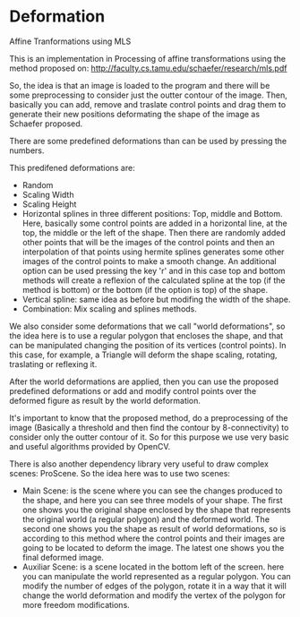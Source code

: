 # Deformation
Affine Tranformations using MLS

This is an implementation in Processing of affine transformations using the method proposed on:
http://faculty.cs.tamu.edu/schaefer/research/mls.pdf

So, the idea is that an image is loaded to the program and there will be some preprocessing to consider just the outter contour of the image. Then, basically you can add, remove and traslate control points and drag them to generate their new positions deformating the shape of the image as Schaefer proposed.

There are some predefined deformations than can be used by pressing the numbers.

This predifened deformations are:
- Random
- Scaling Width
- Scaling Height
- Horizontal splines in three different positions: Top, middle and Bottom. Here, basically some control points are
added in a horizontal line, at the top, the middle or the left of the shape. Then there are randomly added other       points that will be the images of the control points and then an interpolation of that points using hermite            splines generates some other images of the control points to make a smooth change.
An additional option can be used pressing the key 'r' and in this case top and bottom methods will create a            reflexion of the calculated spline at the top (if the method is bottom) or the bottom (if the option is top) of        the shape.
- Vertical spline: same idea as before but modifing the width of the shape.
- Combination: Mix scaling and splines methods.

We also consider some deformations that we call "world deformations", so the idea here is to use a regular polygon that encloses the shape, and that can be manipulated changing the position of its vertices (control points). In this case, for example, a Triangle will deform the shape scaling, rotating, traslating or reflexing it.

After the world deformations are applied, then you can use the proposed predefined deformations or add and modify control points over the deformed figure as result by the world deformation.

It's important to know that the proposed method, do a preprocessing of the image (Basically a threshold and then find the contour by 8-connectivity) to consider only the outter contour of it. So for this purpose we use very basic and useful algorithms provided by OpenCV. 

There is also another dependency library very useful to draw complex scenes: ProScene. So the idea here was to use two scenes:
- Main Scene: is the scene where you can see the changes produced to the shape, and here you can see three models of    your shape. The first one shows you the original shape enclosed by the shape that represents the original world (a    regular polygon) and the deformed world. The second one shows you the shape as result of world deformations, so is    according to this method where the control points and their images are going to be located to deform the image. The   latest one shows you the final deformed image.
- Auxiliar Scene: is a scene located in the bottom left of the screen. here you can manipulate the world represented    as a regular polygon. You can modify the number of edges of the polygon, rotate it in a way that it will change the    world deformation and modify the vertex of the polygon for more freedom modifications.
